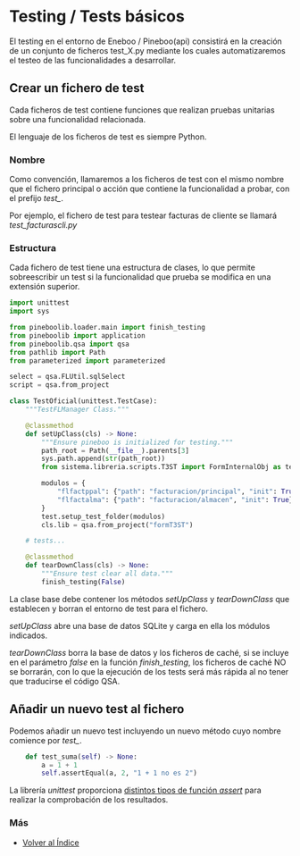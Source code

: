# Testing / Tests básicos

El testing en el entorno de Eneboo / Pineboo(api) consistirá en la creación de un conjunto de ficheros test_X.py mediante los cuales automatizaremos el testeo de las funcionalidades a desarrollar.

## Crear un fichero de test
Cada ficheros de test contiene funciones que realizan pruebas unitarias sobre una funcionalidad relacionada.

El lenguaje de los ficheros de test es siempre Python.

### Nombre
Como convención, llamaremos a los ficheros de test con el mismo nombre que el fichero principal o acción que contiene la funcionalidad a probar, con el prefijo *test_*.

Por ejemplo, el fichero de test para testear facturas de cliente se llamará *test_facturascli.py*

### Estructura
Cada fichero de test tiene una estructura de clases, lo que permite sobreescribir un test si la funcionalidad que prueba se modifica en una extensión superior.

```py
import unittest
import sys

from pineboolib.loader.main import finish_testing
from pineboolib import application
from pineboolib.qsa import qsa
from pathlib import Path
from parameterized import parameterized

select = qsa.FLUtil.sqlSelect
script = qsa.from_project

class TestOficial(unittest.TestCase):
    """TestFLManager Class."""

    @classmethod
    def setUpClass(cls) -> None:
        """Ensure pineboo is initialized for testing."""
        path_root = Path(__file__).parents[3]
        sys.path.append(str(path_root))
        from sistema.libreria.scripts.T3ST import FormInternalObj as test

        modulos = {
            "flfactppal": {"path": "facturacion/principal", "init": True},
            "flfactalma": {"path": "facturacion/almacen", "init": True},
        }
        test.setup_test_folder(modulos)
        cls.lib = qsa.from_project("formT3ST")

    # tests...

    @classmethod
    def tearDownClass(cls) -> None:
        """Ensure test clear all data."""
        finish_testing(False)
```
La clase base debe contener los métodos *setUpClass* y *tearDownClass* que establecen y borran el entorno de test para el fichero.

*setUpClass* abre una base de datos SQLite y carga en ella los módulos indicados.

*tearDownClass* borra la base de datos y los ficheros de caché, si se incluye en el parámetro *false* en la función *finish_testing*, los ficheros de caché NO se borrarán, con lo que la ejecución de los tests será más rápida al no tener que traducirse el código QSA.

## Añadir un nuevo test al fichero
Podemos añadir un nuevo test incluyendo un nuevo método cuyo nombre comience por *test_*.

```py
    def test_suma(self) -> None:
        a = 1 + 1
        self.assertEqual(a, 2, "1 + 1 no es 2")
```
La librería *unittest* proporciona [distintos tipos de función *assert*](https://www.pythontutorial.net/python-unit-testing/python-unittest-assert/) para realizar la comprobación de los resultados.


 
### Más
  * [Volver al Índice](./index.md)
